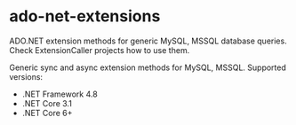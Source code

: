# ado-net-extensions
ADO.NET extension methods for generic MySQL, MSSQL database queries. Check ExtensionCaller projects how to use them.

Generic sync and async extension methods for MySQL, MSSQL. 
Supported versions:
- .NET Framework 4.8
- .NET Core 3.1
- .NET Core 6+
